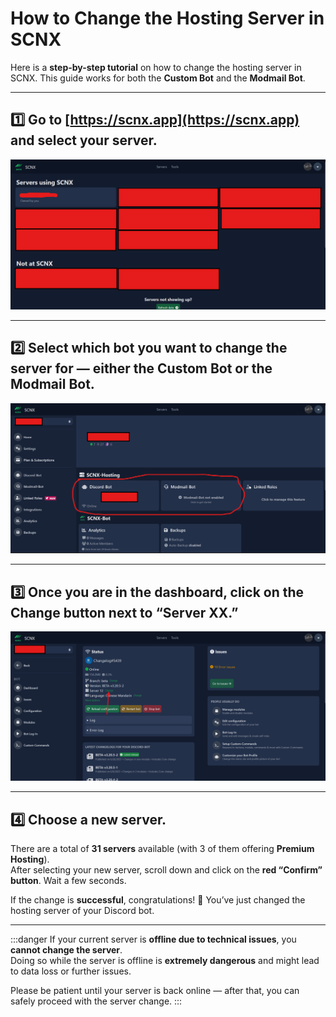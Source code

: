# How to Change the Hosting Server in SCNX

Here is a **step-by-step tutorial** on how to change the hosting server in SCNX. This guide works for both the **Custom Bot** and the **Modmail Bot**.

---

## 1️⃣ Go to [https://scnx.app](https://scnx.app) and select your server.
![image](../../static/img/serveren.png)

---

## 2️⃣ Select which bot you want to change the server for — either the **Custom Bot** or the **Modmail Bot**.
![image](../../static/img/chooseen.png)

---

## 3️⃣ Once you are in the dashboard, click on the **Change** button next to “Server XX.”
![image](../../static/img/wechselnen.png)

---

## 4️⃣ Choose a new server.
There are a total of **31 servers** available (with 3 of them offering **Premium Hosting**).  
After selecting your new server, scroll down and click on the **red “Confirm” button**. Wait a few seconds.

If the change is **successful**, congratulations! 🎉 You’ve just changed the hosting server of your Discord bot.

---

:::danger
If your current server is **offline due to technical issues**, you **cannot change the server**.  
Doing so while the server is offline is **extremely dangerous** and might lead to data loss or further issues.  

Please be patient until your server is back online — after that, you can safely proceed with the server change.
:::